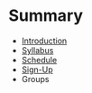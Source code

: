# Summary

* [Introduction](README.md)
* [Syllabus](dm1123_vfs_syllabus.md)
* [Schedule](dm1123_schedule_overview.md)
* [Sign-Up](signups.md)
* Groups

